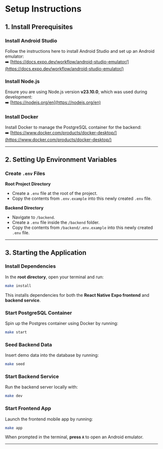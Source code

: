 # Setup Instructions

## 1. Install Prerequisites

### Install Android Studio

Follow the instructions here to install Android Studio and set up an Android emulator:  
➡️ [https://docs.expo.dev/workflow/android-studio-emulator/](https://docs.expo.dev/workflow/android-studio-emulator/)

### Install Node.js

Ensure you are using Node.js version **v23.10.0**, which was used during development:  
➡️ [https://nodejs.org/en](https://nodejs.org/en)

### Install Docker

Install Docker to manage the PostgreSQL container for the backend:  
➡️ [https://www.docker.com/products/docker-desktop/](https://www.docker.com/products/docker-desktop/)

---

## 2. Setting Up Environment Variables

### Create `.env` Files

**Root Project Directory**

- Create a `.env` file at the root of the project.
- Copy the contents from `.env.example` into this newly created `.env` file.

**Backend Directory**

- Navigate to `/backend`.
- Create a `.env` file inside the `/backend` folder.
- Copy the contents from `/backend/.env.example` into this newly created `.env` file.

---

## 3. Starting the Application

### Install Dependencies

In the **root directory**, open your terminal and run:

```bash
make install
```

This installs dependencies for both the **React Native Expo frontend** and **backend service**.

### Start PostgreSQL Container

Spin up the Postgres container using Docker by running:

```bash
make start
```

### Seed Backend Data

Insert demo data into the database by running:

```bash
make seed
```

### Start Backend Service

Run the backend server locally with:

```bash
make dev
```

### Start Frontend App

Launch the frontend mobile app by running:

```bash
make app
```

When prompted in the terminal, **press `A`** to open an Android emulator.

---
